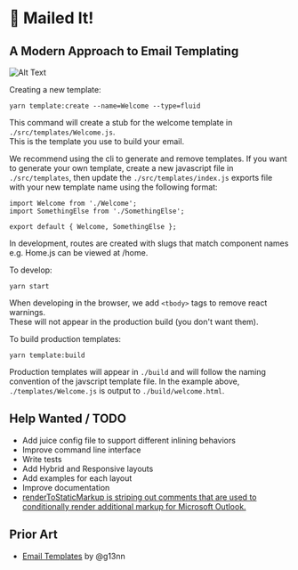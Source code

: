 # 💅 Mailed It! 
## A Modern Approach to Email Templating

![Alt Text](https://github.com/johnuphoff/mailed-it/raw/master/public/images/so-good.gif)

Creating a new template:
```
yarn template:create --name=Welcome --type=fluid
```
This command will create a stub for the welcome template in `./src/templates/Welcome.js`.  
This is the template you use to build your email.

We recommend using the cli to generate and remove templates. If you want to generate your own template, create a new javascript file in `./src/templates`, then update the `./src/templates/index.js` exports file with your new template name using the following format:

```
import Welcome from './Welcome';
import SomethingElse from './SomethingElse';

export default { Welcome, SomethingElse };
```

In development, routes are created with slugs that match component names e.g. Home.js can be viewed at /home.

To develop:
```
yarn start
```
When developing in the browser, we add `<tbody>` tags to remove react warnings.  
These will not appear in the production build (you don't want them).

To build production templates:
```
yarn template:build
```

Production templates will appear in `./build` and will follow the naming convention of the javscript template file.
In the example above, `./templates/Welcome.js` is output to `./build/welcome.html`.

## Help Wanted / TODO
- Add juice config file to support different inlining behaviors
- Improve command line interface
- Write tests
- Add Hybrid and Responsive layouts
- Add examples for each layout
- Improve documentation
- [renderToStaticMarkup is striping out comments that are used to conditionally render additional markup for Microsoft Outlook.](https://github.com/johnuphoff/mailed-it/issues/3)


## Prior Art
- [Email Templates](https://github.com/g13nn/Email-Framework) by @g13nn

